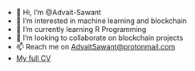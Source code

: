 - 👋 Hi, I’m @Advait-Sawant
- 👀 I’m interested in machine learning and blockchain
- 🌱 I’m currently learning R Programming
- 💞️ I’m looking to collaborate on blockchain projects
- 📫 Reach me on AdvaitSawant@protonmail.com
- [My full CV](Advait_Sawant_s_Resume__Data_Scientist_.pdf)
<!---
Advait-Sawant/Advait-Sawant is a ✨ special ✨ repository because its `README.md` (this file) appears on your GitHub profile.
You can click the Preview link to take a look at your changes.
--->
